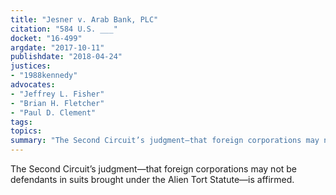 ```yaml
---
title: "Jesner v. Arab Bank, PLC"
citation: "584 U.S. ___"
docket: "16-499"
argdate: "2017-10-11"
publishdate: "2018-04-24"
justices:
- "1988kennedy"
advocates:
- "Jeffrey L. Fisher"
- "Brian H. Fletcher"
- "Paul D. Clement"
tags:
topics:
summary: "The Second Circuit’s judgment—that foreign corporations may not be defendants in suits brought under the Alien Tort Statute—is affirmed."
---
```

The Second Circuit’s judgment—that foreign corporations may not be defendants in suits brought under the Alien Tort Statute—is affirmed.

